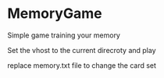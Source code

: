 # MemoryGame
Simple game training your memory

Set the vhost to the current direcroty and play

replace memory.txt file to change the card set